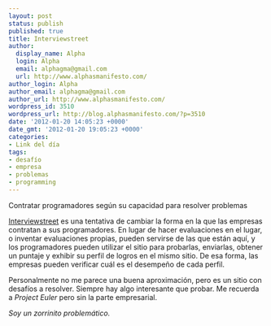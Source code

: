 ```yaml
---
layout: post
status: publish
published: true
title: Interviewstreet
author:
  display_name: Alpha
  login: Alpha
  email: alphagma@gmail.com
  url: http://www.alphasmanifesto.com/
author_login: Alpha
author_email: alphagma@gmail.com
author_url: http://www.alphasmanifesto.com/
wordpress_id: 3510
wordpress_url: http://blog.alphasmanifesto.com/?p=3510
date: '2012-01-20 14:05:23 +0000'
date_gmt: '2012-01-20 19:05:23 +0000'
categories:
- Link del día
tags:
- desafío
- empresa
- problemas
- programming
---
```


Contratar programadores según su capacidad para resolver problemas

[Interviewstreet](http://www.interviewstreet.com/) es una tentativa de cambiar la forma en la que las empresas contratan a sus programadores. En lugar de hacer evaluaciones en el lugar, o inventar evaluaciones propias, pueden servirse de las que están aquí, y los programadores pueden utilizar el sitio para probarlas, enviarlas, obtener un puntaje y exhibir su perfil de logros en el mismo sitio. De esa forma, las empresas pueden verificar cuál es el desempeño de cada perfil.

Personalmente no me parece una buena aproximación, pero es un sitio con desafíos a resolver. Siempre hay algo interesante que probar. Me recuerda a _Project Euler_ pero sin la parte empresarial.

_Soy un zorrinito problemático._
